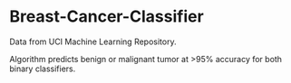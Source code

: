 # Breast-Cancer-Classifier

Data from UCI Machine Learning Repository.

Algorithm predicts benign or malignant tumor at >95% accuracy for both binary classifiers.
